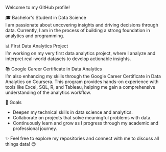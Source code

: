 

Welcome to my GitHub profile! <br>

🎓 Bachelor's Student in Data Science<br>
I am passionate about uncovering insights and driving decisions through data. Currently, I am in the process of building a strong foundation in analytics and programming.

📊 First Data Analytics Project<br>
I’m working on my very first data analytics project, where I analyze and interpret real-world datasets to develop actionable insights.

📚 Google Career Certificate in Data Analytics<br>
I’m also enhancing my skills through the Google Career Certificate in Data Analytics on Coursera. This program provides hands-on experience with tools like Excel, SQL, R, and Tableau, helping me gain a comprehensive understanding of the analytics workflow.

🚀 Goals<br>
<ul>
<li>Deepen my technical skills in data science and analytics.<br></li>
<li>Collaborate on projects that solve meaningful problems with data.<br></li>
<li>Continuously learn and grow as I progress through my academic and professional journey.<br></ul></li>

✨ Feel free to explore my repositories and connect with me to discuss all things data! 😊



